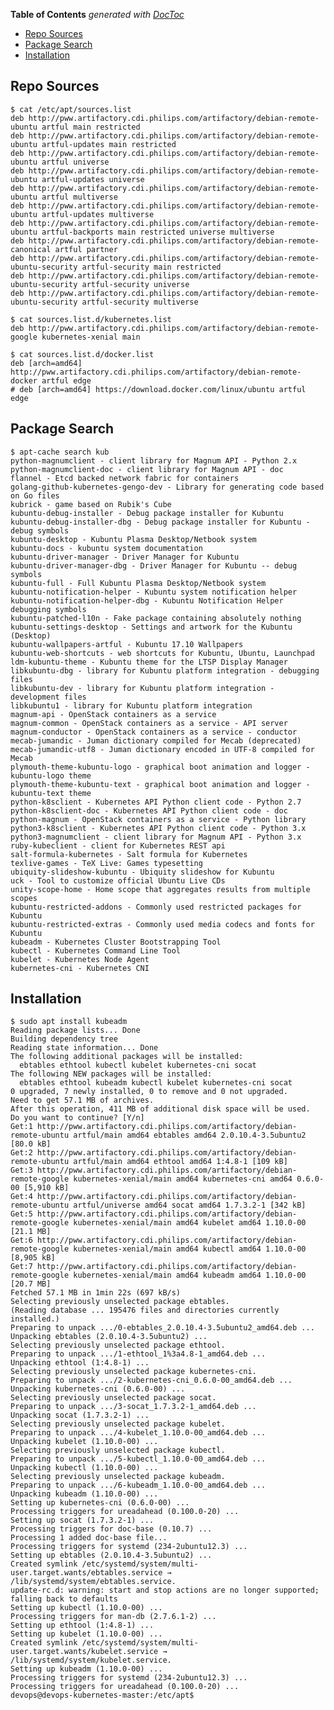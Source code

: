 <!-- START doctoc generated TOC please keep comment here to allow auto update -->
<!-- DON'T EDIT THIS SECTION, INSTEAD RE-RUN doctoc TO UPDATE -->
**Table of Contents**  *generated with [DocToc](https://github.com/thlorenz/doctoc)*

- [Repo Sources](#repo-sources)
- [Package Search](#package-search)
- [Installation](#installation)

<!-- END doctoc generated TOC please keep comment here to allow auto update -->

## Repo Sources

    $ cat /etc/apt/sources.list
    deb http://pww.artifactory.cdi.philips.com/artifactory/debian-remote-ubuntu artful main restricted
    deb http://pww.artifactory.cdi.philips.com/artifactory/debian-remote-ubuntu artful-updates main restricted
    deb http://pww.artifactory.cdi.philips.com/artifactory/debian-remote-ubuntu artful universe
    deb http://pww.artifactory.cdi.philips.com/artifactory/debian-remote-ubuntu artful-updates universe
    deb http://pww.artifactory.cdi.philips.com/artifactory/debian-remote-ubuntu artful multiverse
    deb http://pww.artifactory.cdi.philips.com/artifactory/debian-remote-ubuntu artful-updates multiverse
    deb http://pww.artifactory.cdi.philips.com/artifactory/debian-remote-ubuntu artful-backports main restricted universe multiverse
    deb http://pww.artifactory.cdi.philips.com/artifactory/debian-remote-canonical artful partner
    deb http://pww.artifactory.cdi.philips.com/artifactory/debian-remote-ubuntu-security artful-security main restricted
    deb http://pww.artifactory.cdi.philips.com/artifactory/debian-remote-ubuntu-security artful-security universe
    deb http://pww.artifactory.cdi.philips.com/artifactory/debian-remote-ubuntu-security artful-security multiverse

    $ cat sources.list.d/kubernetes.list
    deb http://pww.artifactory.cdi.philips.com/artifactory/debian-remote-google kubernetes-xenial main

    $ cat sources.list.d/docker.list
    deb [arch=amd64] http://pww.artifactory.cdi.philips.com/artifactory/debian-remote-docker artful edge
    # deb [arch=amd64] https://download.docker.com/linux/ubuntu artful edge


## Package Search


    $ apt-cache search kub
    python-magnumclient - client library for Magnum API - Python 2.x
    python-magnumclient-doc - client library for Magnum API - doc
    flannel - Etcd backed network fabric for containers
    golang-github-kubernetes-gengo-dev - Library for generating code based on Go files
    kubrick - game based on Rubik's Cube
    kubuntu-debug-installer - Debug package installer for Kubuntu
    kubuntu-debug-installer-dbg - Debug package installer for Kubuntu - debug symbols
    kubuntu-desktop - Kubuntu Plasma Desktop/Netbook system
    kubuntu-docs - kubuntu system documentation
    kubuntu-driver-manager - Driver Manager for Kubuntu
    kubuntu-driver-manager-dbg - Driver Manager for Kubuntu -- debug symbols
    kubuntu-full - Full Kubuntu Plasma Desktop/Netbook system
    kubuntu-notification-helper - Kubuntu system notification helper
    kubuntu-notification-helper-dbg - Kubuntu Notification Helper debugging symbols
    kubuntu-patched-l10n - Fake package containing absolutely nothing
    kubuntu-settings-desktop - Settings and artwork for the Kubuntu (Desktop)
    kubuntu-wallpapers-artful - Kubuntu 17.10 Wallpapers
    kubuntu-web-shortcuts - web shortcuts for Kubuntu, Ubuntu, Launchpad
    ldm-kubuntu-theme - Kubuntu theme for the LTSP Display Manager
    libkubuntu-dbg - library for Kubuntu platform integration - debugging files
    libkubuntu-dev - library for Kubuntu platform integration - development files
    libkubuntu1 - library for Kubuntu platform integration
    magnum-api - OpenStack containers as a service
    magnum-common - OpenStack containers as a service - API server
    magnum-conductor - OpenStack containers as a service - conductor
    mecab-jumandic - Juman dictionary compiled for Mecab (deprecated)
    mecab-jumandic-utf8 - Juman dictionary encoded in UTF-8 compiled for Mecab
    plymouth-theme-kubuntu-logo - graphical boot animation and logger - kubuntu-logo theme
    plymouth-theme-kubuntu-text - graphical boot animation and logger - kubuntu-text theme
    python-k8sclient - Kubernetes API Python client code - Python 2.7
    python-k8sclient-doc - Kubernetes API Python client code - doc
    python-magnum - OpenStack containers as a service - Python library
    python3-k8sclient - Kubernetes API Python client code - Python 3.x
    python3-magnumclient - client library for Magnum API - Python 3.x
    ruby-kubeclient - client for Kubernetes REST api
    salt-formula-kubernetes - Salt formula for Kubernetes
    texlive-games - TeX Live: Games typesetting
    ubiquity-slideshow-kubuntu - Ubiquity slideshow for Kubuntu
    uck - Tool to customize official Ubuntu Live CDs
    unity-scope-home - Home scope that aggregates results from multiple scopes
    kubuntu-restricted-addons - Commonly used restricted packages for Kubuntu
    kubuntu-restricted-extras - Commonly used media codecs and fonts for Kubuntu
    kubeadm - Kubernetes Cluster Bootstrapping Tool
    kubectl - Kubernetes Command Line Tool
    kubelet - Kubernetes Node Agent
    kubernetes-cni - Kubernetes CNI

## Installation

    $ sudo apt install kubeadm
    Reading package lists... Done
    Building dependency tree
    Reading state information... Done
    The following additional packages will be installed:
      ebtables ethtool kubectl kubelet kubernetes-cni socat
    The following NEW packages will be installed:
      ebtables ethtool kubeadm kubectl kubelet kubernetes-cni socat
    0 upgraded, 7 newly installed, 0 to remove and 0 not upgraded.
    Need to get 57.1 MB of archives.
    After this operation, 411 MB of additional disk space will be used.
    Do you want to continue? [Y/n]
    Get:1 http://pww.artifactory.cdi.philips.com/artifactory/debian-remote-ubuntu artful/main amd64 ebtables amd64 2.0.10.4-3.5ubuntu2 [80.0 kB]
    Get:2 http://pww.artifactory.cdi.philips.com/artifactory/debian-remote-ubuntu artful/main amd64 ethtool amd64 1:4.8-1 [109 kB]
    Get:3 http://pww.artifactory.cdi.philips.com/artifactory/debian-remote-google kubernetes-xenial/main amd64 kubernetes-cni amd64 0.6.0-00 [5,910 kB]
    Get:4 http://pww.artifactory.cdi.philips.com/artifactory/debian-remote-ubuntu artful/universe amd64 socat amd64 1.7.3.2-1 [342 kB]
    Get:5 http://pww.artifactory.cdi.philips.com/artifactory/debian-remote-google kubernetes-xenial/main amd64 kubelet amd64 1.10.0-00 [21.1 MB]
    Get:6 http://pww.artifactory.cdi.philips.com/artifactory/debian-remote-google kubernetes-xenial/main amd64 kubectl amd64 1.10.0-00 [8,905 kB]
    Get:7 http://pww.artifactory.cdi.philips.com/artifactory/debian-remote-google kubernetes-xenial/main amd64 kubeadm amd64 1.10.0-00 [20.7 MB]
    Fetched 57.1 MB in 1min 22s (697 kB/s)
    Selecting previously unselected package ebtables.
    (Reading database ... 195476 files and directories currently installed.)
    Preparing to unpack .../0-ebtables_2.0.10.4-3.5ubuntu2_amd64.deb ...
    Unpacking ebtables (2.0.10.4-3.5ubuntu2) ...
    Selecting previously unselected package ethtool.
    Preparing to unpack .../1-ethtool_1%3a4.8-1_amd64.deb ...
    Unpacking ethtool (1:4.8-1) ...
    Selecting previously unselected package kubernetes-cni.
    Preparing to unpack .../2-kubernetes-cni_0.6.0-00_amd64.deb ...
    Unpacking kubernetes-cni (0.6.0-00) ...
    Selecting previously unselected package socat.
    Preparing to unpack .../3-socat_1.7.3.2-1_amd64.deb ...
    Unpacking socat (1.7.3.2-1) ...
    Selecting previously unselected package kubelet.
    Preparing to unpack .../4-kubelet_1.10.0-00_amd64.deb ...
    Unpacking kubelet (1.10.0-00) ...
    Selecting previously unselected package kubectl.
    Preparing to unpack .../5-kubectl_1.10.0-00_amd64.deb ...
    Unpacking kubectl (1.10.0-00) ...
    Selecting previously unselected package kubeadm.
    Preparing to unpack .../6-kubeadm_1.10.0-00_amd64.deb ...
    Unpacking kubeadm (1.10.0-00) ...
    Setting up kubernetes-cni (0.6.0-00) ...
    Processing triggers for ureadahead (0.100.0-20) ...
    Setting up socat (1.7.3.2-1) ...
    Processing triggers for doc-base (0.10.7) ...
    Processing 1 added doc-base file...
    Processing triggers for systemd (234-2ubuntu12.3) ...
    Setting up ebtables (2.0.10.4-3.5ubuntu2) ...
    Created symlink /etc/systemd/system/multi-user.target.wants/ebtables.service → /lib/systemd/system/ebtables.service.
    update-rc.d: warning: start and stop actions are no longer supported; falling back to defaults
    Setting up kubectl (1.10.0-00) ...
    Processing triggers for man-db (2.7.6.1-2) ...
    Setting up ethtool (1:4.8-1) ...
    Setting up kubelet (1.10.0-00) ...
    Created symlink /etc/systemd/system/multi-user.target.wants/kubelet.service → /lib/systemd/system/kubelet.service.
    Setting up kubeadm (1.10.0-00) ...
    Processing triggers for systemd (234-2ubuntu12.3) ...
    Processing triggers for ureadahead (0.100.0-20) ...
    devops@devops-kubernetes-master:/etc/apt$
